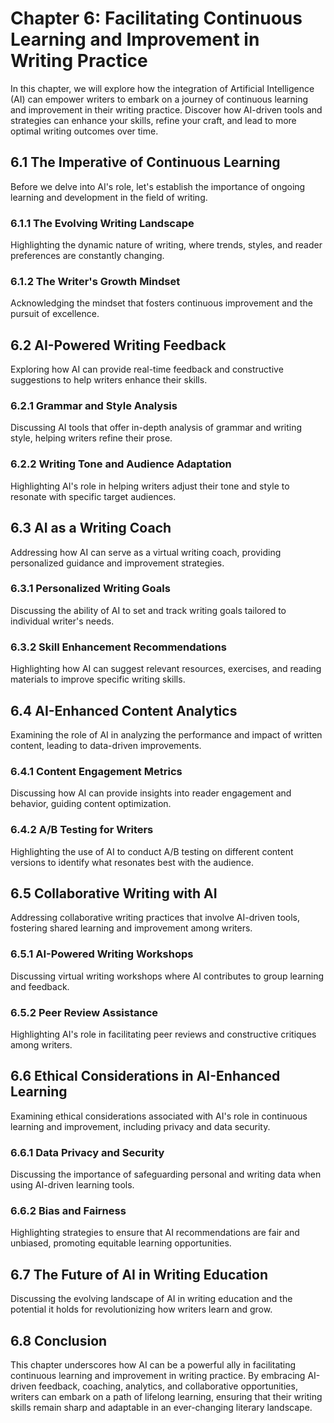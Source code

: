 Chapter 6: Facilitating Continuous Learning and Improvement in Writing Practice
===============================================================================

In this chapter, we will explore how the integration of Artificial Intelligence (AI) can empower writers to embark on a journey of continuous learning and improvement in their writing practice. Discover how AI-driven tools and strategies can enhance your skills, refine your craft, and lead to more optimal writing outcomes over time.

6.1 The Imperative of Continuous Learning
-----------------------------------------

Before we delve into AI's role, let's establish the importance of ongoing learning and development in the field of writing.

### 6.1.1 The Evolving Writing Landscape

Highlighting the dynamic nature of writing, where trends, styles, and reader preferences are constantly changing.

### 6.1.2 The Writer's Growth Mindset

Acknowledging the mindset that fosters continuous improvement and the pursuit of excellence.

6.2 AI-Powered Writing Feedback
-------------------------------

Exploring how AI can provide real-time feedback and constructive suggestions to help writers enhance their skills.

### 6.2.1 Grammar and Style Analysis

Discussing AI tools that offer in-depth analysis of grammar and writing style, helping writers refine their prose.

### 6.2.2 Writing Tone and Audience Adaptation

Highlighting AI's role in helping writers adjust their tone and style to resonate with specific target audiences.

6.3 AI as a Writing Coach
-------------------------

Addressing how AI can serve as a virtual writing coach, providing personalized guidance and improvement strategies.

### 6.3.1 Personalized Writing Goals

Discussing the ability of AI to set and track writing goals tailored to individual writer's needs.

### 6.3.2 Skill Enhancement Recommendations

Highlighting how AI can suggest relevant resources, exercises, and reading materials to improve specific writing skills.

6.4 AI-Enhanced Content Analytics
---------------------------------

Examining the role of AI in analyzing the performance and impact of written content, leading to data-driven improvements.

### 6.4.1 Content Engagement Metrics

Discussing how AI can provide insights into reader engagement and behavior, guiding content optimization.

### 6.4.2 A/B Testing for Writers

Highlighting the use of AI to conduct A/B testing on different content versions to identify what resonates best with the audience.

6.5 Collaborative Writing with AI
---------------------------------

Addressing collaborative writing practices that involve AI-driven tools, fostering shared learning and improvement among writers.

### 6.5.1 AI-Powered Writing Workshops

Discussing virtual writing workshops where AI contributes to group learning and feedback.

### 6.5.2 Peer Review Assistance

Highlighting AI's role in facilitating peer reviews and constructive critiques among writers.

6.6 Ethical Considerations in AI-Enhanced Learning
--------------------------------------------------

Examining ethical considerations associated with AI's role in continuous learning and improvement, including privacy and data security.

### 6.6.1 Data Privacy and Security

Discussing the importance of safeguarding personal and writing data when using AI-driven learning tools.

### 6.6.2 Bias and Fairness

Highlighting strategies to ensure that AI recommendations are fair and unbiased, promoting equitable learning opportunities.

6.7 The Future of AI in Writing Education
-----------------------------------------

Discussing the evolving landscape of AI in writing education and the potential it holds for revolutionizing how writers learn and grow.

6.8 Conclusion
--------------

This chapter underscores how AI can be a powerful ally in facilitating continuous learning and improvement in writing practice. By embracing AI-driven feedback, coaching, analytics, and collaborative opportunities, writers can embark on a path of lifelong learning, ensuring that their writing skills remain sharp and adaptable in an ever-changing literary landscape.
